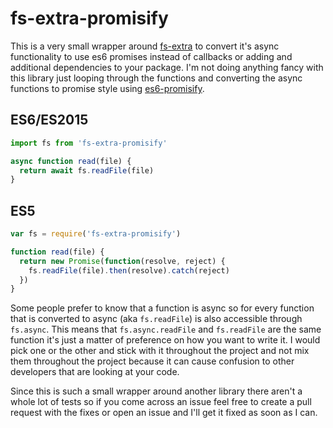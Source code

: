 # fs-extra-promisify
This is a very small wrapper around [fs-extra](https://github.com/jprichardson/node-fs-extra) to convert it's async functionality to use es6 promises instead of callbacks or adding
and additional dependencies to your package. I'm not doing anything fancy with this library just looping through the functions and converting the async functions to promise style using [es6-promisify](https://github.com/digitaldesignlabs/es6-promisify).


## ES6/ES2015
```js
import fs from 'fs-extra-promisify'

async function read(file) {
  return await fs.readFile(file)
}
```


## ES5
```js
var fs = require('fs-extra-promisify')

function read(file) {
  return new Promise(function(resolve, reject) {
    fs.readFile(file).then(resolve).catch(reject)
  })
}
```

Some people prefer to know that a function is async so for every function that is converted to async (aka `fs.readFile`)
is also accessible through `fs.async`. This means that `fs.async.readFile` and `fs.readFile` are the same function it's just a
matter of preference on how you want to write it. I would pick one or the other and stick with it throughout the project and
not mix them throughout the project because it can cause confusion to other developers that are looking at your code.


Since this is such a small wrapper around another library there aren't a whole lot of tests so if you come across an
issue feel free to create a pull request with the fixes or open an issue and I'll get it fixed as soon as I can.

